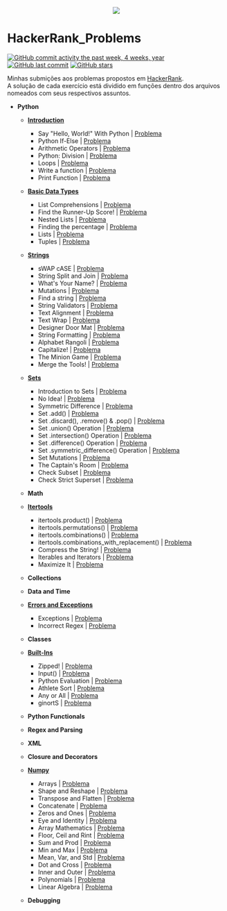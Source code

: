 <p align="center"><a href="https://www.hackerrank.com/werctonmatheus"><img src="https://www.lever.co/wp-content/uploads/2019/04/hackerrank-large-1.png" ></a></p>

# HackerRank_Problems

[![GitHub commit activity the past week, 4 weeks, year](https://img.shields.io/github/commit-activity/y/wercton/HackerRank_Problems)](https://github.com/Wercton/HackerRank_Problems)
[![GitHub last commit](https://img.shields.io/github/last-commit/Wercton/HackerRank_Problems)](https://github.com/Wercton/HackerRank_Problems) 
[![GitHub stars](https://img.shields.io/github/stars/Wercton/HackerRank_Problems?color=orange)](https://github.com/Wercton/HackerRank_Problems)

Minhas submições aos problemas propostos em [HackerRank](https://www.hackerrank.com/dashboard).\
A solução de cada exercício está dividido em funções dentro dos arquivos nomeados com seus respectivos assuntos.

- **Python**
  - [**Introduction**](https://github.com/Wercton/HackerRank_Problems/blob/master/Python/introduction.py)
    - Say "Hello, World!" With Python | [Problema](https://www.hackerrank.com/challenges/py-hello-world/problem)
    - Python If-Else | [Problema](https://www.hackerrank.com/challenges/py-if-else)
    - Arithmetic Operators | [Problema](https://www.hackerrank.com/challenges/python-arithmetic-operators)
    - Python: Division | [Problema](https://www.hackerrank.com/challenges/python-division)
    - Loops | [Problema](https://www.hackerrank.com/challenges/python-loops)
    - Write a function | [Problema](https://www.hackerrank.com/challenges/write-a-function)
    - Print Function | [Problema](https://www.hackerrank.com/challenges/python-print)

  - [**Basic Data Types**](https://github.com/Wercton/HackerRank_Problems/blob/master/Python/basic_data_types.py)
    - List Comprehensions | [Problema](https://www.hackerrank.com/challenges/list-comprehensions)
    - Find the Runner-Up Score! | [Problema](https://www.hackerrank.com/challenges/find-second-maximum-number-in-a-list)
    - Nested Lists | [Problema](https://www.hackerrank.com/challenges/nested-list)
    - Finding the percentage | [Problema](https://www.hackerrank.com/challenges/finding-the-percentage)
    - Lists | [Problema](https://www.hackerrank.com/challenges/python-lists)
    - Tuples | [Problema](https://www.hackerrank.com/challenges/python-tuples)
    
  - [**Strings**](https://github.com/Wercton/HackerRank_Problems/blob/master/Python/strings.py)
    - sWAP cASE | [Problema](https://www.hackerrank.com/challenges/swap-case)
    - String Split and Join | [Problema](https://www.hackerrank.com/challenges/python-string-split-and-join)
    - What's Your Name? | [Problema](https://www.hackerrank.com/challenges/whats-your-name)
    - Mutations | [Problema](https://www.hackerrank.com/challenges/python-mutations)
    - Find a string | [Problema](https://www.hackerrank.com/challenges/find-a-string)
    - String Validators | [Problema](https://www.hackerrank.com/challenges/string-validators)
    - Text Alignment | [Problema](https://www.hackerrank.com/challenges/text-alignment)
    - Text Wrap | [Problema](https://www.hackerrank.com/challenges/text-wrap)
    - Designer Door Mat | [Problema](https://www.hackerrank.com/challenges/designer-door-mat)
    - String Formatting | [Problema](https://www.hackerrank.com/challenges/python-string-formatting)
    - Alphabet Rangoli | [Problema](https://www.hackerrank.com/challenges/alphabet-rangoli)
    - Capitalize! | [Problema](https://www.hackerrank.com/challenges/capitalize)
    - The Minion Game | [Problema](https://www.hackerrank.com/challenges/the-minion-game)
    - Merge the Tools! | [Problema](https://www.hackerrank.com/challenges/merge-the-tools)
    
  - [**Sets**](https://github.com/Wercton/HackerRank_Problems/blob/master/Python/sets_challenges.py)
    - Introduction to Sets | [Problema](https://www.hackerrank.com/challenges/py-introduction-to-sets)
    - No Idea! | [Problema](https://www.hackerrank.com/challenges/no-idea)
    - Symmetric Difference | [Problema](https://www.hackerrank.com/challenges/symmetric-difference)
    - Set .add() | [Problema](https://www.hackerrank.com/challenges/py-set-add)
    - Set .discard(), .remove() & .pop() | [Problema](https://www.hackerrank.com/challenges/py-set-discard-remove-pop)
    - Set .union() Operation | [Problema](https://www.hackerrank.com/challenges/py-set-union)
    - Set .intersection() Operation | [Problema](https://www.hackerrank.com/challenges/py-set-intersection-operation)
    - Set .difference() Operation | [Problema](https://www.hackerrank.com/challenges/py-set-difference-operation)
    - Set .symmetric_difference() Operation | [Problema](https://www.hackerrank.com/challenges/py-set-symmetric-difference-operation)
    - Set Mutations | [Problema](https://www.hackerrank.com/challenges/py-set-mutations)
    - The Captain's Room | [Problema](https://www.hackerrank.com/challenges/py-the-captains-room)
    - Check Subset | [Problema](https://www.hackerrank.com/challenges/py-check-subset)
    - Check Strict Superset | [Problema](https://www.hackerrank.com/challenges/py-check-strict-superset)
    
  - **Math**
  
  - [**Itertools**](https://github.com/Wercton/HackerRank_Problems/blob/master/Python/itertools_challenges.py)
    - itertools.product() | [Problema](https://www.hackerrank.com/challenges/itertools-product)
    - itertools.permutations() | [Problema](https://www.hackerrank.com/challenges/itertools-permutations)
    - itertools.combinations() | [Problema](https://www.hackerrank.com/challenges/itertools-combinations)
    - itertools.combinations_with_replacement() | [Problema](https://www.hackerrank.com/challenges/itertools-combinations-with-replacement)
    - Compress the String! | [Problema](https://www.hackerrank.com/challenges/compress-the-string)
    - Iterables and Iterators | [Problema](https://www.hackerrank.com/challenges/iterables-and-iterators)
    - Maximize It | [Problema](https://www.hackerrank.com/challenges/maximize-it)
    
  - **Collections**
  
  - **Data and Time**
  
  - [**Errors and Exceptions**](https://github.com/Wercton/HackerRank_Problems/blob/master/Python/exceptions.py)
    - Exceptions | [Problema](https://www.hackerrank.com/challenges/exceptions)
    - Incorrect Regex | [Problema](https://www.hackerrank.com/challenges/incorrect-regex)
  
  - **Classes**
  
  - [**Built-Ins**](https://github.com/Wercton/HackerRank_Problems/blob/master/Python/built-ins.py)
    - Zipped! | [Problema](https://www.hackerrank.com/challenges/zipped)
    - Input() | [Problema](https://www.hackerrank.com/challenges/input)
    - Python Evaluation | [Problema](https://www.hackerrank.com/challenges/python-eval)
    - Athlete Sort | [Problema](https://www.hackerrank.com/challenges/python-sort-sort)
    - Any or All | [Problema](https://www.hackerrank.com/challenges/any-or-all)
    - ginortS | [Problema](https://www.hackerrank.com/challenges/ginorts)
  
  - **Python Functionals**
  
  - **Regex and Parsing**
  
  - **XML**
  
  - **Closure and Decorators**
  
  - [**Numpy**](https://github.com/Wercton/HackerRank_Problems/blob/master/Python/numpy_challenges.py)
    - Arrays | [Problema](https://www.hackerrank.com/challenges/np-arrays)
    - Shape and Reshape | [Problema](https://www.hackerrank.com/challenges/np-shape-reshape)
    - Transpose and Flatten | [Problema](https://www.hackerrank.com/challenges/np-transpose-and-flatten)
    - Concatenate | [Problema](https://www.hackerrank.com/challenges/np-concatenate)
    - Zeros and Ones | [Problema](https://www.hackerrank.com/challenges/np-zeros-and-ones)
    - Eye and Identity | [Problema](https://www.hackerrank.com/challenges/np-eye-and-identity)
    - Array Mathematics | [Problema](https://www.hackerrank.com/challenges/np-array-mathematics)
    - Floor, Ceil and Rint | [Problema](https://www.hackerrank.com/challenges/floor-ceil-and-rint)
    - Sum and Prod | [Problema](https://www.hackerrank.com/challenges/np-sum-and-prod)
    - Min and Max | [Problema](https://www.hackerrank.com/challenges/np-min-and-max)
    - Mean, Var, and Std | [Problema](https://www.hackerrank.com/challenges/np-mean-var-and-std)
    - Dot and Cross | [Problema](https://www.hackerrank.com/challenges/np-dot-and-cross)
    - Inner and Outer | [Problema](https://www.hackerrank.com/challenges/np-inner-and-outer)
    - Polynomials | [Problema](https://www.hackerrank.com/challenges/np-polynomials)
    - Linear Algebra | [Problema](https://www.hackerrank.com/challenges/np-linear-algebra)
  
  - **Debugging**
